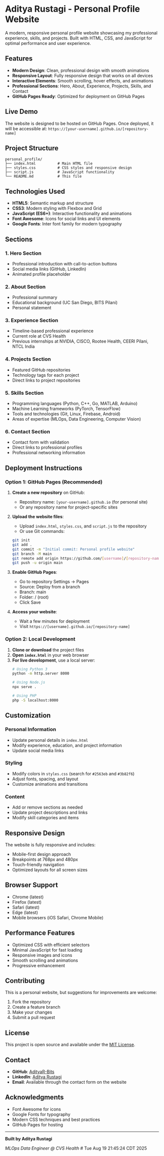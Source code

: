 # Aditya Rustagi - Personal Profile Website

A modern, responsive personal profile website showcasing my professional experience, skills, and projects. Built with HTML, CSS, and JavaScript for optimal performance and user experience.

## Features

- **Modern Design**: Clean, professional design with smooth animations
- **Responsive Layout**: Fully responsive design that works on all devices
- **Interactive Elements**: Smooth scrolling, hover effects, and animations
- **Professional Sections**: Hero, About, Experience, Projects, Skills, and Contact
- **GitHub Pages Ready**: Optimized for deployment on GitHub Pages

## Live Demo

The website is designed to be hosted on GitHub Pages. Once deployed, it will be accessible at:
`https://[your-username].github.io/[repository-name]`

## Project Structure

```
personal_profile/
├── index.html          # Main HTML file
├── styles.css          # CSS styles and responsive design
├── script.js           # JavaScript functionality
└── README.md           # This file
```

## Technologies Used

- **HTML5**: Semantic markup and structure
- **CSS3**: Modern styling with Flexbox and Grid
- **JavaScript (ES6+)**: Interactive functionality and animations
- **Font Awesome**: Icons for social links and UI elements
- **Google Fonts**: Inter font family for modern typography

## Sections

### 1. Hero Section
- Professional introduction with call-to-action buttons
- Social media links (GitHub, LinkedIn)
- Animated profile placeholder

### 2. About Section
- Professional summary
- Educational background (UC San Diego, BITS Pilani)
- Personal statement

### 3. Experience Section
- Timeline-based professional experience
- Current role at CVS Health
- Previous internships at NVIDIA, CISCO, Rootee Health, CEERI Pilani, NTCL India

### 4. Projects Section
- Featured GitHub repositories
- Technology tags for each project
- Direct links to project repositories

### 5. Skills Section
- Programming languages (Python, C++, Go, MATLAB, Arduino)
- Machine Learning frameworks (PyTorch, TensorFlow)
- Tools and technologies (Git, Linux, Firebase, Android)
- Areas of expertise (MLOps, Data Engineering, Computer Vision)

### 6. Contact Section
- Contact form with validation
- Direct links to professional profiles
- Professional networking information

## Deployment Instructions

### Option 1: GitHub Pages (Recommended)

1. **Create a new repository** on GitHub:
   - Repository name: `[your-username].github.io` (for personal site)
   - Or any repository name for project-specific sites

2. **Upload the website files**:
   - Upload `index.html`, `styles.css`, and `script.js` to the repository
   - Or use Git commands:
   ```bash
   git init
   git add .
   git commit -m "Initial commit: Personal profile website"
   git branch -M main
   git remote add origin https://github.com/[username]/[repository-name].git
   git push -u origin main
   ```

3. **Enable GitHub Pages**:
   - Go to repository Settings → Pages
   - Source: Deploy from a branch
   - Branch: main
   - Folder: / (root)
   - Click Save

4. **Access your website**:
   - Wait a few minutes for deployment
   - Visit `https://[username].github.io/[repository-name]`

### Option 2: Local Development

1. **Clone or download** the project files
2. **Open `index.html`** in your web browser
3. **For live development**, use a local server:
   ```bash
   # Using Python 3
   python -m http.server 8000
   
   # Using Node.js
   npx serve .
   
   # Using PHP
   php -S localhost:8000
   ```

## Customization

### Personal Information
- Update personal details in `index.html`
- Modify experience, education, and project information
- Update social media links

### Styling
- Modify colors in `styles.css` (search for `#2563eb` and `#3b82f6`)
- Adjust fonts, spacing, and layout
- Customize animations and transitions

### Content
- Add or remove sections as needed
- Update project descriptions and links
- Modify skill categories and items

## Responsive Design

The website is fully responsive and includes:
- Mobile-first design approach
- Breakpoints at 768px and 480px
- Touch-friendly navigation
- Optimized layouts for all screen sizes

## Browser Support

- Chrome (latest)
- Firefox (latest)
- Safari (latest)
- Edge (latest)
- Mobile browsers (iOS Safari, Chrome Mobile)

## Performance Features

- Optimized CSS with efficient selectors
- Minimal JavaScript for fast loading
- Responsive images and icons
- Smooth scrolling and animations
- Progressive enhancement

## Contributing

This is a personal website, but suggestions for improvements are welcome:
1. Fork the repository
2. Create a feature branch
3. Make your changes
4. Submit a pull request

## License

This project is open source and available under the [MIT License](LICENSE).

## Contact

- **GitHub**: [AdityaR-Bits](https://github.com/AdityaR-Bits)
- **LinkedIn**: [Aditya Rustagi](https://www.linkedin.com/in/aditya-rustagi54/)
- **Email**: Available through the contact form on the website

## Acknowledgments

- Font Awesome for icons
- Google Fonts for typography
- Modern CSS techniques and best practices
- GitHub Pages for hosting

---

**Built by Aditya Rustagi**

*MLOps Data Engineer @ CVS Health* # Tue Aug 19 21:45:24 CDT 2025
